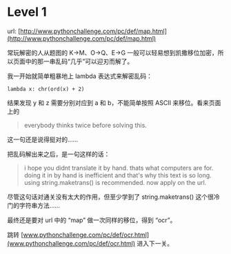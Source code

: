 # Level 1

url: [http://www.pythonchallenge.com/pc/def/map.html](http://www.pythonchallenge.com/pc/def/map.html)

常玩解密的人从题图的 K→M、O→Q、E→G 一般可以轻易想到凯撒移位加密，所以页面中的那一串乱码“几乎”可以迎刃而解了。

我一开始就简单粗暴地上 lambda 表达式来解密乱码：

```
lambda x: chr(ord(x) + 2)
```

结果发现 y 和 z 需要分别对应到 a 和 b，不能简单按照 ASCII 来移位。看来页面上的

> everybody thinks twice before solving this.

这一句还是说得挺对的……

把乱码解出来之后，是一句这样的话：

> i hope you didnt translate it by hand. thats what computers are for. doing it in by hand is inefficient and that's why this text is so long. using string.maketrans() is recommended. now apply on the url.

尽管这句话对通关没有太大的作用，但至少学到了 string.maketrans() 这个很冷门的字符串方法……

最终还是要对 url 中的 “map” 做一次同样的移位，得到 “ocr”。

跳转 [www.pythonchallenge.com/pc/def/ocr.html](www.pythonchallenge.com/pc/def/ocr.html) 进入下一关。
